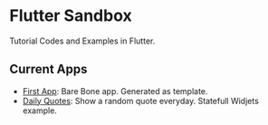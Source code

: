 # Flutter Sandbox

Tutorial Codes and Examples in Flutter.

## Current Apps

 * [First App](apps/first_flutter_app/): Bare Bone app. Generated as template.
 * [Daily Quotes](apps/daily_quotes/): Show a random quote everyday. Statefull Widjets example.
